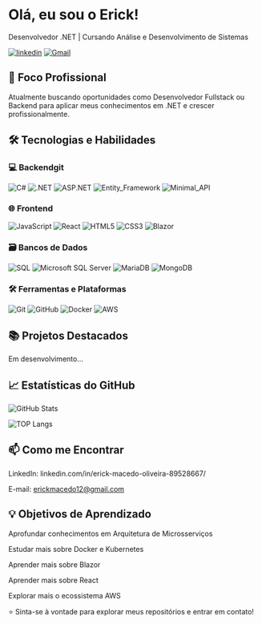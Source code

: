 # Olá, eu sou o Erick!
Desenvolvedor .NET | Cursando Análise e Desenvolvimento de Sistemas

[![linkedin](https://img.shields.io/badge/LinkedIn-0077B5?style=for-the-badge&logo=linkedin&logoColor=white)](https://www.linkedin.com/in/erick-macedo-oliveira-89528667/)
[![Gmail](https://img.shields.io/badge/Gmail-D14836?style=for-the-badge&logo=gmail&logoColor=white)](mailto:erickmacedo12@gmail.com)

## 🎯 Foco Profissional
 Atualmente buscando oportunidades como Desenvolvedor Fullstack ou Backend para aplicar meus conhecimentos em .NET e crescer profissionalmente.

## 🛠️ Tecnologias e Habilidades
### 💻 Backendgit 
![C#](https://img.shields.io/badge/C%23-239120?style=for-the-badge&logo=c-sharp&logoColor=white)
![.NET](https://img.shields.io/badge/.NET-512BD4?style=for-the-badge&logo=dotnet&logoColor=white)
![ASP.NET](https://img.shields.io/badge/ASP.NET-512BD4?style=for-the-badge&logo=.net&logoColor=white)
![Entity_Framework](https://img.shields.io/badge/Entity_Framework-512BD4?style=for-the-badge&logo=.net&logoColor=white)
![Minimal_API](https://img.shields.io/badge/Minimal_API-512BD4?style=for-the-badge&logo=.net&logoColor=white)


### 🌐 Frontend
![JavaScript](https://img.shields.io/badge/JavaScript-F7DF1E?style=for-the-badge&logo=javascript&logoColor=black)
![React](https://img.shields.io/badge/React-20232A?style=for-the-badge&logo=react&logoColor=61DAFB0)
![HTML5](https://img.shields.io/badge/HTML5-E34F26?style=for-the-badge&logo=html5&logoColor=white)
![CSS3](https://img.shields.io/badge/CSS3-1572B6?style=for-the-badge&logo=css3&logoColor=white)
![Blazor](https://img.shields.io/badge/Blazor-512BD4?style=for-the-badge&logo=blazor&logoColor=white)

### 🗃️ Bancos de Dados
![SQL](https://img.shields.io/badge/SQL-4479A1?style=for-the-badge&logo=sql&logoColor=white)
![Microsoft SQL Server](https://img.shields.io/badge/Microsoft%20SQL%20Server-CC2927?style=for-the-badge&logo=microsoft%20sql%20server&logoColor=white)
![MariaDB](https://img.shields.io/badge/MariaDB-003545?style=for-the-badge&logo=mariadb&logoColor=white)
![MongoDB](https://img.shields.io/badge/MongoDB-47A248?style=for-the-badge&logo=mongodb&logoColor=white)

### 🛠️ Ferramentas e Plataformas
![Git](https://img.shields.io/badge/Git-F05032?style=for-the-badge&logo=git&logoColor=white)
![GitHub](https://img.shields.io/badge/GitHub-100000?style=for-the-badge&logo=github&logoColor=white)
![Docker](https://img.shields.io/badge/Docker-2496ED?style=for-the-badge&logo=docker&logoColor=white)
![AWS](https://img.shields.io/badge/AWS-232F3E?style=for-the-badge&logo=amazon-aws&logoColor=white)

## 📚 Projetos Destacados
Em desenvolvimento...

## 📈 Estatísticas do GitHub
![GitHub Stats](https://github-readme-stats.vercel.app/api?username=erickM0&theme=merko&bg_color=000&border_color=30A3DC&show_icons=true&icon_color=30A3DC&hide_title=true&text_color=FFF)

![TOP Langs](https://github-readme-stats.vercel.app/api/top-langs/?username=erickM0&layout=compact&theme=merko&bg_color=000&border_color=30A3DC&title_color=E94D5F&text_color=FFF)


## 📫 Como me Encontrar
LinkedIn: linkedin.com/in/erick-macedo-oliveira-89528667/

E-mail: erickmacedo12@gmail.com

## 💡 Objetivos de Aprendizado
Aprofundar conhecimentos em Arquitetura de Microsserviços

Estudar mais sobre Docker e Kubernetes

Aprender mais sobre Blazor

Aprender mais sobre React

Explorar mais o ecossistema AWS

⭐ Sinta-se à vontade para explorar meus repositórios e entrar em contato!

